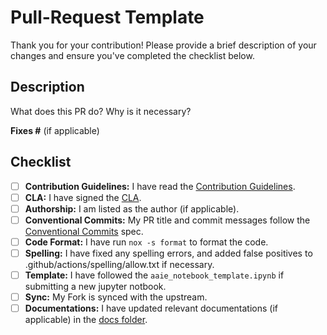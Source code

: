 # Pull-Request Template

Thank you for your contribution! Please provide a brief description of your changes and ensure you've completed the checklist below.

## Description

What does this PR do? Why is it necessary?

**Fixes #<Issue Number>** (if applicable)

## Checklist

- [ ] **Contribution Guidelines:** I have read the [Contribution Guidelines](../CONTRIBUTING).
- [ ] **CLA:** I have signed the [CLA](https://cla.developers.google.com).
- [ ] **Authorship:** I am listed as the author (if applicable).
- [ ] **Conventional Commits:** My PR title and commit messages follow the [Conventional Commits](https://www.conventialcommits.org) spec.
- [ ] **Code Format:** I have run `nox -s format` to format the code.
- [ ] **Spelling:** I have fixed any spelling errors, and added false positives to .github/actions/spelling/allow.txt if necessary.
- [ ] **Template:** I have followed the `aaie_notebook_template.ipynb` if submitting a new jupyter notbook.
- [ ] **Sync:** My Fork is synced with the upstream.
- [ ] **Documentations:** I have updated relevant documentations (if applicable) in the [docs folder](../docs).
